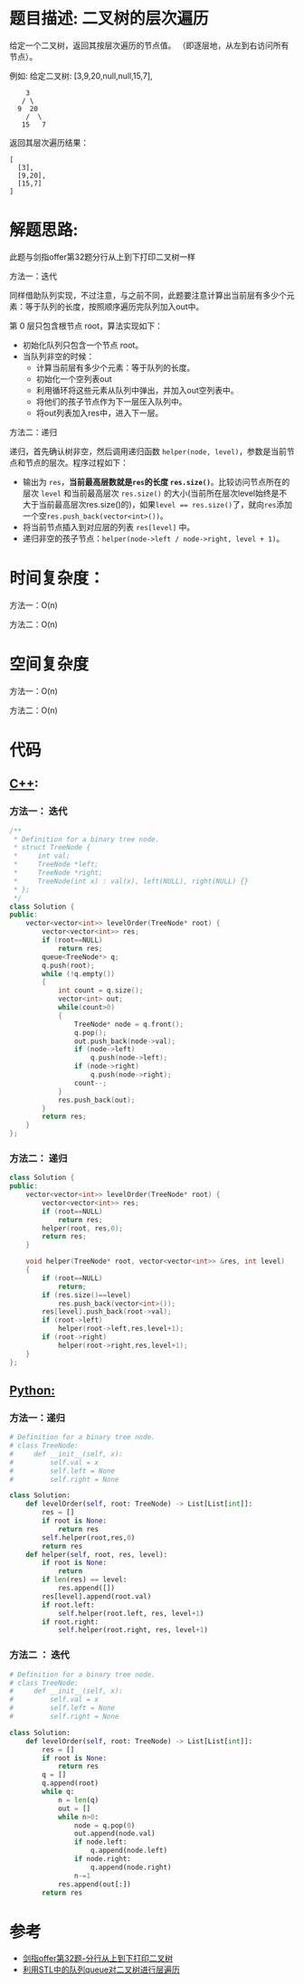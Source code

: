 # 题目描述:  二叉树的层次遍历

给定一个二叉树，返回其按层次遍历的节点值。 （即逐层地，从左到右访问所有节点）。

例如:
给定二叉树: [3,9,20,null,null,15,7],

```
    3
   / \
  9  20
    /  \
   15   7
```

返回其层次遍历结果：
```
[
  [3],
  [9,20],
  [15,7]
]
```

  
# 解题思路:
此题与剑指offer第32题分行从上到下打印二叉树一样

方法一：迭代
  
  同样借助队列实现，不过注意，与之前不同，此题要注意计算出当前层有多少个元素：等于队列的长度，按照顺序遍历完队列加入out中。
  
  第 0 层只包含根节点 root，算法实现如下：

  - 初始化队列只包含一个节点 root。
  - 当队列非空的时候：
      - 计算当前层有多少个元素：等于队列的长度。
      - 初始化一个空列表out
      - 利用循环将这些元素从队列中弹出，并加入out空列表中。
      - 将他们的孩子节点作为下一层压入队列中。
      - 将out列表加入res中，进入下一层。
      
  方法二：递归
  
  递归，首先确认树非空，然后调用递归函数 ``helper(node, level)``，参数是当前节点和节点的层次。程序过程如下：

  - 输出为 ``res``，**当前最高层数就是``res``的长度 ``res.size()``**。比较访问节点所在的层次 ``level`` 和当前最高层次 ``res.size()`` 的大小(当前所在层次level始终是不大于当前最高层次res.size()的)，如果``level == res.size()``了，就向``res``添加一个空``res.push_back(vector<int>())``。
 -  将当前节点插入到对应层的列表 ``res[level]`` 中。
 -  递归非空的孩子节点：``helper(node->left / node->right, level + 1)``。
 
# 时间复杂度：
  方法一：O(n) 
  
  方法二：O(n)

# 空间复杂度
  方法一：O(n)

  方法二：O(n)
# 代码

## [C++](./Binary-Tree-Level-Order-Traversal.cpp):

###  方法一： 迭代
```c++
/**
 * Definition for a binary tree node.
 * struct TreeNode {
 *     int val;
 *     TreeNode *left;
 *     TreeNode *right;
 *     TreeNode(int x) : val(x), left(NULL), right(NULL) {}
 * };
 */
class Solution {
public:
    vector<vector<int>> levelOrder(TreeNode* root) {
        vector<vector<int>> res;
        if (root==NULL)
            return res;
        queue<TreeNode*> q;
        q.push(root);
        while (!q.empty())
        {
            int count = q.size();
            vector<int> out;
            while(count>0)
            {
                TreeNode* node = q.front();
                q.pop();
                out.push_back(node->val);
                if (node->left)
                    q.push(node->left);
                if (node->right)
                    q.push(node->right);
                count--;
            }
            res.push_back(out);
        }
        return res;
    }
};
```

###  方法二： 递归
```c++
class Solution {
public:
    vector<vector<int>> levelOrder(TreeNode* root) {
        vector<vector<int>> res;
        if (root==NULL)
            return res;
        helper(root, res,0);
        return res;
    }

    void helper(TreeNode* root, vector<vector<int>> &res, int level)
    {
        if (root==NULL)
            return;
        if (res.size()==level)
            res.push_back(vector<int>());
        res[level].push_back(root->val);
        if (root->left)
            helper(root->left,res,level+1);
        if (root->right)
            helper(root->right,res,level+1);
    }
};
```

## [Python:](https://github.com/bryceustc/LeetCode_Note/blob/master/python/Binary-Tree-Level-Order-Traversal/Binary-Tree-Level-Order-Traversal.py)
###  方法一：递归
```python
# Definition for a binary tree node.
# class TreeNode:
#     def __init__(self, x):
#         self.val = x
#         self.left = None
#         self.right = None

class Solution:
    def levelOrder(self, root: TreeNode) -> List[List[int]]:
        res = []
        if root is None:
            return res
        self.helper(root,res,0)
        return res
    def helper(self, root, res, level):
        if root is None:
            return
        if len(res) == level:
            res.append([])
        res[level].append(root.val)
        if root.left:
            self.helper(root.left, res, level+1)
        if root.right:
            self.helper(root.right, res, level+1)
```
### 方法二 ： 迭代
```python
# Definition for a binary tree node.
# class TreeNode:
#     def __init__(self, x):
#         self.val = x
#         self.left = None
#         self.right = None

class Solution:
    def levelOrder(self, root: TreeNode) -> List[List[int]]:
        res = []
        if root is None:
            return res
        q = []
        q.append(root)
        while q:
            n = len(q)
            out = []
            while n>0:
                node = q.pop(0)
                out.append(node.val)
                if node.left:
                    q.append(node.left)
                if node.right:
                    q.append(node.right)
                n-=1
            res.append(out[:])
        return res
```

# 参考
  - [剑指offer第32题-分行从上到下打印二叉树](https://github.com/bryceustc/CodingInterviews/blob/master/PrintTreeFromTopToBottom/README.md)
  - [利用STL中的队列queue对二叉树进行层遍历](https://blog.csdn.net/iamxiaoguizi/article/details/51220678) 
